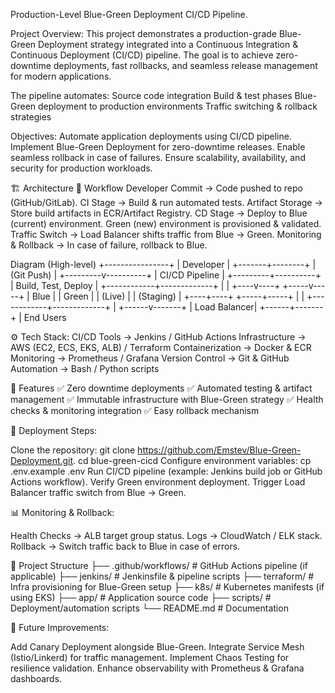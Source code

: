 Production-Level Blue-Green Deployment CI/CD Pipeline.

Project Overview:
This project demonstrates a production-grade Blue-Green Deployment strategy integrated into a Continuous Integration & Continuous Deployment (CI/CD) pipeline.
The goal is to achieve zero-downtime deployments, fast rollbacks, and seamless release management for modern applications.

The pipeline automates:
Source code integration
Build & test phases
Blue-Green deployment to production environments
Traffic switching & rollback strategies

Objectives:
Automate application deployments using CI/CD pipeline.
Implement Blue-Green Deployment for zero-downtime releases.
Enable seamless rollback in case of failures.
Ensure scalability, availability, and security for production workloads.

🏗️ Architecture
🔹 Workflow
Developer Commit → Code pushed to repo (GitHub/GitLab).
CI Stage → Build & run automated tests.
Artifact Storage → Store build artifacts in ECR/Artifact Registry.
CD Stage → Deploy to Blue (current) environment.
Green (new) environment is provisioned & validated.
Traffic Switch → Load Balancer shifts traffic from Blue → Green.
Monitoring & Rollback → In case of failure, rollback to Blue.



Diagram (High-level)
          +----------------+
          |    Developer   |
          +-------+--------+
                  |
             (Git Push)
                  |
        +---------v----------+
        |   CI/CD Pipeline   |
        +---------+----------+
                  |
          Build, Test, Deploy
                  |
     +------------+-------------+
     |                          |
+----v----+               +-----v-----+
|  Blue   |               |   Green   |
| (Live)  |               | (Staging) |
+----+----+               +-----+-----+
     |                          |
     +------------+-------------+
                  |
           +------v-------+
           | Load Balancer|
           +------+-------+
                  |
              End Users
              
              
⚙️ Tech Stack:
CI/CD Tools → Jenkins / GitHub Actions 
Infrastructure → AWS (EC2, ECS, EKS, ALB) / Terraform
Containerization → Docker & ECR
Monitoring →  Prometheus / Grafana
Version Control → Git & GitHub
Automation → Bash / Python scripts


🔑 Features
✅ Zero downtime deployments
✅ Automated testing & artifact management
✅ Immutable infrastructure with Blue-Green strategy
✅ Health checks & monitoring integration
✅ Easy rollback mechanism


🚀 Deployment Steps:

Clone the repository:
git clone https://github.com/Emstev/Blue-Green-Deployment.git.
cd blue-green-cicd
Configure environment variables:
cp .env.example .env
Run CI/CD pipeline (example: Jenkins build job or GitHub Actions workflow).
Verify Green environment deployment.
Trigger Load Balancer traffic switch from Blue → Green.


📊 Monitoring & Rollback:

Health Checks → ALB target group status.
Logs → CloudWatch / ELK stack.
Rollback → Switch traffic back to Blue in case of errors.


📂 Project Structure
├── .github/workflows/   # GitHub Actions pipeline (if applicable)
├── jenkins/             # Jenkinsfile & pipeline scripts
├── terraform/           # Infra provisioning for Blue-Green setup
├── k8s/                 # Kubernetes manifests (if using EKS)
├── app/                 # Application source code
├── scripts/             # Deployment/automation scripts
└── README.md            # Documentation

🔮 Future Improvements:

Add Canary Deployment alongside Blue-Green.
Integrate Service Mesh (Istio/Linkerd) for traffic management.
Implement Chaos Testing for resilience validation.
Enhance observability with Prometheus & Grafana dashboards.
